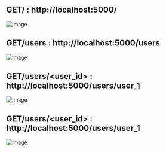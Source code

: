GET/ : http://localhost:5000/
-----------------------------------
![image](https://user-images.githubusercontent.com/61977671/137319693-b87e25bb-5384-48f0-b5b5-20df85092483.png)


GET/users : http://localhost:5000/users
-----------------------------------------
![image](https://user-images.githubusercontent.com/61977671/137319615-bd77c668-364e-4bca-8656-6c8de6734b93.png)


GET/users/<user_id> : http://localhost:5000/users/user_1
-----------------------------------------------------------
![image](https://user-images.githubusercontent.com/61977671/137319634-bc36fb59-4fa3-4c61-b1b2-f4a86a19f09c.png)


GET/users/<user_id> : http://localhost:5000/users/user_1
-----------------------------------------------------------
![image](https://user-images.githubusercontent.com/61977671/137319736-7127d0f2-8844-4f92-85f5-fe8d091ee021.png)
